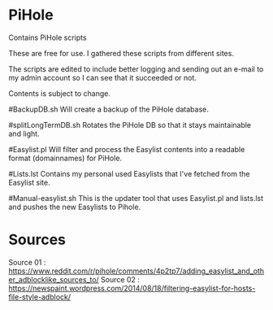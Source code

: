 # PiHole
Contains PiHole scripts

These are free for use. I gathered these scripts from different sites.

The scripts are edited to include better logging and sending out an e-mail to my admin account so I can see that it succeeded or not.

Contents is subject to change.

#BackupDB.sh
Will create a backup of the PiHole database.

#splitLongTermDB.sh
Rotates the PiHole DB so that it stays maintainable and light.

#Easylist.pl
Will filter and process the Easylist contents into a readable format (domainnames) for PiHole.

#Lists.lst
Contains my personal used Easylists that I've fetched from the Easylist site.

#Manual-easylist.sh
This is the updater tool that uses Easylist.pl and lists.lst and pushes the new Easylists to Pihole.

# Sources
Source 01 : https://www.reddit.com/r/pihole/comments/4p2tp7/adding_easylist_and_other_adblocklike_sources_to/
Source 02 : https://newspaint.wordpress.com/2014/08/18/filtering-easylist-for-hosts-file-style-adblock/
